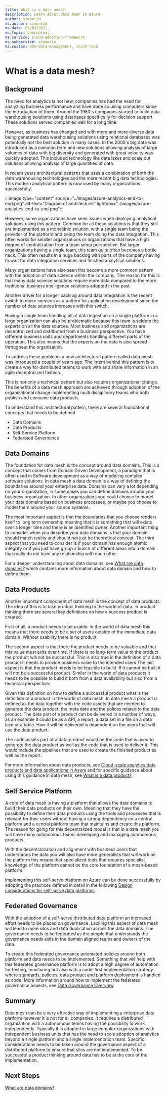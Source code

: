 ```yaml
---
title: What is a data mesh?
description: Learn about data mesh in azure
author: simonlid
ms.author: simonlid
ms.date: 03/03/2021
ms.topic: conceptual
ms.service: cloud-adoption-framework
ms.subservice: scenario
ms.custom: e2e-data-management, think-tank
---
```


# What is a data mesh?

## Background

The need for analytics is not new, companies has had the need for analyzing business performance and have done so using computers since the introduction of them. Around the 1980's companies started to build data warehousing solutions using databases specifically for decision support. These solutions served companies well for a long time.

However, as business has changed and with more and more diverse data being generated data warehousing solutions using relational databases was potentially not the best solution in many cases. In the 2000's big data was introduced as a common term and new solutions allowing analysis of large volumes of data with big diversity and generated with great velocity was quickly adopted. This included technology like data lakes and scale out solutions allowing analysis of large quantities of data.

In recent years architectural patterns that uses a combination of both the data warehousing technologies and the more recent big data technologies. This modern analytical pattern is now used by many organizations successfully.

:::image type="content" source="../images/azure-analytics-end-to-end.png" alt-text="Diagram of architecture." lightbox="../images/azure-analytics-end-to-end.png":::

However, some organizations have seen issues when deploying analytical solutions using this pattern.
Common for all these solutions is that they still are implemented as a monolithic solution, with a single team being the provider of the platform and being the team doing the data integration. This often works for smaller organizations or organizations that have a high degree of centralization from a team setup perspective. But larger organizations having a single team, this team quite often becomes a bottle neck. This often results in a huge backlog with parts of the company having to wait for data integration services and finished analytical solutions.

Many organizations have also seen this become a more common pattern with the adoption of data science within the company. The reason for this is that many data science solutions require more data compared to the more traditional business intelligence solutions adopted in the past.

Another driver for a longer backlog around data integration is the recent switch to micro services as a pattern for application development since the number of data sources increases with this switch.

Having a single team handling all of data ingestion on a single platform in a large organization can also be problematic because this team is seldom the experts on all the data sources. Most business and organizations are decentralized and distributed from a business perspective. You have different business units and departments handling different parts of the operation. This also means that the experts on the data is also spread throughout the organization.  

To address these problems a new architectural pattern called data mesh was introduced a couple of years ago. The intent behind this pattern is to create a way for distributed teams to work with and share information in an agile decentralized fashion.

This is not only a technical pattern but also requires organizational change. The benefits of a data mesh approach are achieved through adoption of the organizational change implementing multi disciplinary teams who both publish and consume data products.

To understand this architectural pattern, there are several foundational concepts that needs to be defined

* Data Domains
* Data Products
* Self Service Platform
* Federated Governance

## Data Domains

The foundation for data mesh is the concept around data domains. This is a concept that comes from Domain Driven Development, a paradigm that is often used in Software development as a way of modeling complex software solutions. In data mesh a data domain is a way of defining the boundaries around your enterprise data. Domains can vary a lot depending on your organization, in some cases you can define domains around your business organization. In other organizations you could choose to model your data domains based on business processes, or maybe you choose to model them around your source systems.

The most important aspect is that the boundaries that you choose renders itself to long term ownership meaning that it is something that will exists over a longer time and there is an identified owner. Another important thing to consider when you describe your data domains is that your domain should match reality and should not just be theoretical concept. The third aspect that you need to consider is if your domain has enough atomic integrity or if you just have group a bunch of different areas into a domain that really do not have any relationship with each other.

For a deeper understanding about data domains, see [What are data domains?](data-domains.md) which contains more information about data domain and how to define them.

## Data Products

Another important component of data mesh is the concept of data products. The idea of this is to take product thinking to the world of data. In product thinking there are several key definitions on how a success product is created.

First of all, a product needs to be usable. In the world of data mesh this means that there needs to be a set of users outside of the immediate data domain. Without usability there is no product.

The second aspect is that there the product needs to be valuable and that this value must exits over time.  If there is no long-term value to the product the product will not be successful. This is also true in the definition of a data product it needs to provide business value to the intended users
The last aspect is that the product needs to be feasible to build. If it cannot be built it will not be a successful product. Similar in the world of data products it needs to be possible to build it both from a data availability but also from a technical perspective.

Given this definition on how to define a successful product what is the definition of a product in the world of data mesh.  In data mesh a product is defined as the data together with the code assets that are needed to generate the data product, the meta data and the polices related to the data product. The data part of a product can be delivered in a number of ways, as an example it could be as a API, a report, a data set in a file on a data lake or a table. How it will be delivered is dependent on the users that will use the data product.

The code assets part of a data product would be the code that is used to generate the data product as well as the code that is used to deliver it. This would include the pipelines that are used to create the finished product as well as the report.

For more information about data products, see [Cloud-scale analytics data products and data applications in Azure](data-landing-zone-data-products.md) and for specific guidance about using this guidance in data mesh, see [What is a data product?](what-is-data-product.md).

## Self Service Platform

A core of data mesh is having a platform that allows the data domains to build their data products on their own. Meaning that they have the possibility to define their data products using the tools and processes that is relevant for their users without having a strong dependency on a central platform and a central platform team that maintains and create this platform. The reason for going for this decentralized model is that in a data mesh you will have many autonomous teams developing and managing autonomous products.

With the decentralization and alignment with business users that understands the data you will also have more generalists that will work on the platform this means that specialized tools that requires specialist knowledge of the platform cannot be the core foundation of a mesh-based platform.

Implementing this self-serve platform on Azure can be done successfully by adopting the practices defined in detail in the following [Design considerations for self-serve data platforms](self-serve-data-platforms.md).

## Federated Governance

With the adoption of a self-serve distributed data platform an increased effort needs to be placed on governance. Lacking this aspect of data mesh will lead to more silos and data duplication across the data domains. The governance needs to be federated as the people that understands the governance needs exits in the domain aligned teams and owners of the data.

To create this federated governance automated policies around both platform and data needs to be implemented. Something that will help with this federated governance platform is to adopt a high degree of automation for testing, monitoring but also with a code-first implementation strategy where standards, policies, data product and platform deployment is handled as code. More information around how to implement the federated governance aspects, see [Data Governance Overview](../govern.md).

## Summary

Data mesh can be a very effective way of implementing a enterprise data platform however it is not for all companies. It requires a distributed organization with a autonomous teams having the possibility to work independently. Typically it is adopted in large complex organizations with independent business units that has the need to scale adoption of analytics beyond a single platform and a single implementation team. Specific considerations needs to be taken around the governance aspect of a distributed platform to ensure that silos are not implemented. To be successful a product thinking around data has to be at the core of the implementation.

## Next Steps

[What are data domains?](data-domains.md)
